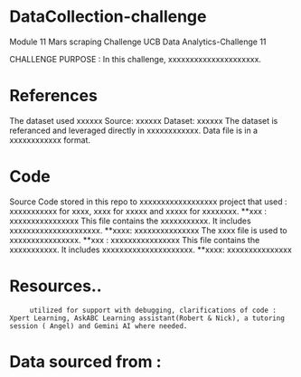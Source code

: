 # DataCollection-challenge
Module 11 Mars scraping Challenge
UCB Data Analytics-Challenge 11

CHALLENGE PURPOSE : In this challenge, xxxxxxxxxxxxxxxxxxxxx.

# References
The dataset used xxxxxx
Source: xxxxxx
Dataset: xxxxxx
         The dataset is referanced and leveraged directly in xxxxxxxxxxxx. Data file is in a xxxxxxxxxxxx format. 
         
# Code
Source Code stored in this repo to xxxxxxxxxxxxxxxxxx project that used : xxxxxxxxxxx for xxxx, xxxx for xxxxx and xxxxx for xxxxxxxx. 
**xxx : xxxxxxxxxxxxxxxx
         This file contains the xxxxxxxxxxx. It includes xxxxxxxxxxxxxxxxxxxxx.
**xxxx: xxxxxxxxxxxxxxx
          The xxxx file is used to xxxxxxxxxxxxxxxx.
**xxx : xxxxxxxxxxxxxxxx
         This file contains the xxxxxxxxxxx. It includes xxxxxxxxxxxxxxxxxxxxx.
**xxxx: xxxxxxxxxxxxxxx
# Resources.. 
         utilized for support with debugging, clarifications of code : Xpert Learning, AskABC Learning assistant(Robert & Nick), a tutoring session ( Angel) and Gemini AI where needed. 

# Data sourced from : 
